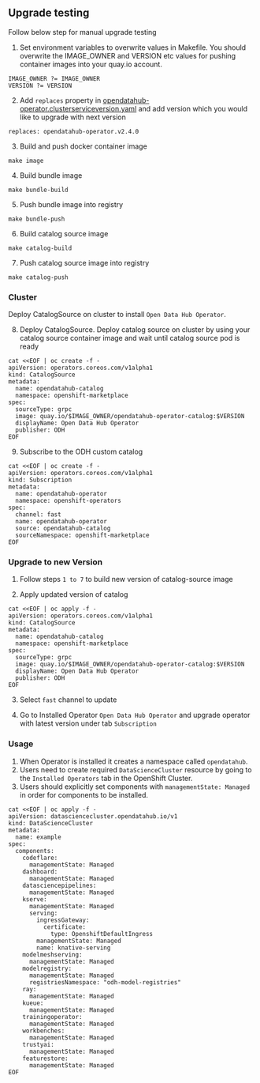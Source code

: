 ## Upgrade testing 
Follow below step for manual upgrade testing 

1. Set environment variables to overwrite values in Makefile. You should overwrite the IMAGE_OWNER and VERSION etc values for pushing container images into your quay.io account.

```
IMAGE_OWNER ?= IMAGE_OWNER
VERSION ?= VERSION
```

2. Add `replaces` property in [opendatahub-operator.clusterserviceversion.yaml](https://github.com/opendatahub-io/opendatahub-operator/blob/114a137d6289c748d421e7560f6f4fdf925e1b1f/config/manifests/bases/opendatahub-operator.clusterserviceversion.yaml) and add version which you would like to upgrade with next version

```
replaces: opendatahub-operator.v2.4.0
```

3. Build and push docker container image

```
make image
```

4. Build bundle image 

```
make bundle-build
```

5. Push bundle image into registry

```
make bundle-push
```

6. Build catalog source image 

```
make catalog-build
```

7. Push catalog source image into registry

```
make catalog-push
```
### Cluster
Deploy CatalogSource on cluster to install `Open Data Hub Operator`.


8. Deploy CatalogSource. Deploy catalog source on cluster by using your catalog source container image and wait until catalog source pod is ready

```console
cat <<EOF | oc create -f -
apiVersion: operators.coreos.com/v1alpha1
kind: CatalogSource
metadata:
  name: opendatahub-catalog
  namespace: openshift-marketplace
spec:
  sourceType: grpc
  image: quay.io/$IMAGE_OWNER/opendatahub-operator-catalog:$VERSION
  displayName: Open Data Hub Operator
  publisher: ODH
EOF
```

9. Subscribe to the ODH custom catalog

```console
cat <<EOF | oc create -f -
apiVersion: operators.coreos.com/v1alpha1
kind: Subscription
metadata:
  name: opendatahub-operator
  namespace: openshift-operators
spec:
  channel: fast
  name: opendatahub-operator
  source: opendatahub-catalog
  sourceNamespace: openshift-marketplace
EOF
```

### Upgrade to new Version

1. Follow steps `1 to 7` to build new version of catalog-source image

2. Apply updated version of catalog

```console
cat <<EOF | oc apply -f -
apiVersion: operators.coreos.com/v1alpha1
kind: CatalogSource
metadata:
  name: opendatahub-catalog
  namespace: openshift-marketplace
spec:
  sourceType: grpc
  image: quay.io/$IMAGE_OWNER/opendatahub-operator-catalog:$VERSION
  displayName: Open Data Hub Operator
  publisher: ODH
EOF
```

3. Select `fast` channel to update

4. Go to Installed Operator `Open Data Hub Operator` and upgrade operator with latest version under tab `Subscription`

### Usage

1. When Operator is installed it creates a namespace called `opendatahub`.
2. Users need to create required `DataScienceCluster` resource by going to the `Installed Operators` tab in the OpenShift Cluster.
3. Users should explicitly set components with `managementState: Managed` in order for components to be installed.

```console
cat <<EOF | oc apply -f -
apiVersion: datasciencecluster.opendatahub.io/v1
kind: DataScienceCluster
metadata:
  name: example
spec:
  components:
    codeflare:
      managementState: Managed
    dashboard:
      managementState: Managed
    datasciencepipelines:
      managementState: Managed
    kserve:
      managementState: Managed
      serving:
        ingressGateway:
          certificate:
            type: OpenshiftDefaultIngress
        managementState: Managed
        name: knative-serving
    modelmeshserving:
      managementState: Managed
    modelregistry:
      managementState: Managed
      registriesNamespace: "odh-model-registries"
    ray:
      managementState: Managed
    kueue:
      managementState: Managed
    trainingoperator:
      managementState: Managed
    workbenches:
      managementState: Managed
    trustyai:
      managementState: Managed
    featurestore:
      managementState: Managed      
EOF
```